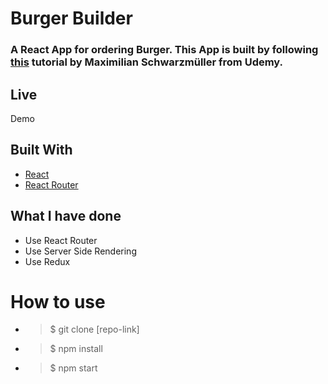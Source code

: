 # Burger Builder

### A React App for ordering Burger. This App is built by following [this](https://www.udemy.com/react-the-complete-guide-incl-redux/) tutorial by Maximilian Schwarzmüller from Udemy.


## Live
Demo []()


## Built With

* [React](https://reactjs.org/)
* [React Router](https://github.com/ReactTraining/react-router)

## What I have done

* Use React Router
* Use Server Side Rendering
* Use Redux

# How to use
* > $ git clone [repo-link]

* > $ npm install

* > $ npm start

